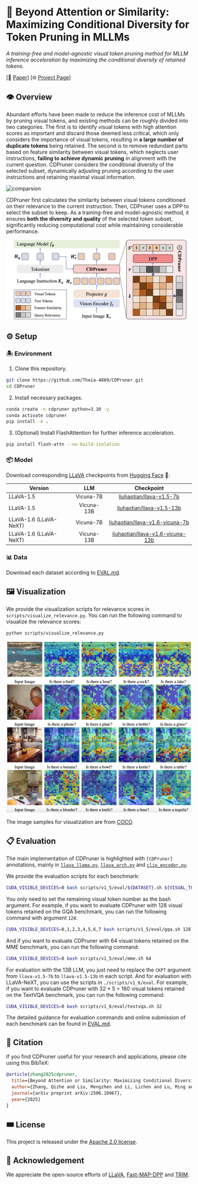 # 💽 Beyond Attention or Similarity: Maximizing Conditional Diversity for Token Pruning in MLLMs

*A training-free and model-agnostic visual token pruning method for MLLM inference acceleration by maximizing the conditional diversity of retained tokens.*

[📄 [Paper](https://arxiv.org/abs/2506.10967)] [🌐 [Project Page](https://theia4869.com/CDPruner)]

## 👁️ Overview

Abundant efforts have been made to reduce the inference cost of MLLMs by pruning visual tokens, and existing methods can be roughly divided into two categories. The first is to identify visual tokens with high attention scores as important and discard those deemed less critical, which only considers the importance of visual tokens, resulting in **a large number of duplicate tokens** being retained. The second is to remove redundant parts based on feature similarity between visual tokens, which neglects user instructions, **failing to achieve dynamic pruning** in alignment with the current question. CDPruner considers the conditional diversity of the selected subset, dynamically adjusting pruning according to the user instructions and retaining maximal visual information.

![comparsion](assets/comparsion.png)

CDPruner first calculates the similarity between visual tokens conditioned on their relevance to the current instruction. Then, CDPruner uses a DPP to select the subset to keep. As a training-free and model-agnostic method, it ensures **both the diversity and quality** of the selected token subset, significantly reducing computational cost while maintaining considerable performance.

![design](assets/design.png)

## ⚙️ Setup

### 🏝️ Environment

1. Clone this repository.
```bash
git clone https://github.com/Theia-4869/CDPruner.git
cd CDPruner
```

2. Install necessary packages.
```bash
conda create -n cdpruner python=3.10 -y
conda activate cdpruner
pip install -e .
```

3. (Optional) Install FlashAttention for further inference acceleration.
```bash
pip install flash-attn --no-build-isolation
```

### 📦️ Model

Download corresponding [LLaVA](https://github.com/haotian-liu/LLaVA/blob/main/docs/MODEL_ZOO.md) checkpoints from [Hugging Face](https://huggingface.co/liuhaotian) 🤗:

| Version | LLM | Checkpoint |
|----------|:----------:|:-----------:|
| LLaVA-1.5 | Vicuna-7B | [liuhaotian/llava-v1.5-7b](https://huggingface.co/liuhaotian/llava-v1.5-7b) |
| LLaVA-1.5 | Vicuna-13B | [liuhaotian/llava-v1.5-13b](https://huggingface.co/liuhaotian/llava-v1.5-13b) |
| LLaVA-1.6 (LLaVA-NeXT) | Vicuna-7B | [liuhaotian/llava-v1.6-vicuna-7b](https://huggingface.co/liuhaotian/llava-v1.6-vicuna-7b) |
| LLaVA-1.6 (LLaVA-NeXT) | Vicuna-13B | [liuhaotian/llava-v1.6-vicuna-13b](https://huggingface.co/liuhaotian/llava-v1.6-vicuna-13b) |

### 📊 Data

Download each dataset according to [EVAL.md](EVAL.md).

## 🖼 Visualization

We provide the visualization scripts for relevance scores in `scripts/visualize_relevance.py`. You can run the following command to visualize the relevance scores:
```bash
python scripts/visualize_relevance.py
```

![relevance](assets/relevance.png)

The image samples for visualization are from [COCO](https://cocodataset.org/).

## 📋️ Evaluation

The main implementation of CDPruner is highlighted with `[CDPruner]` annotations, mainly in [`llava_llama.py`](llava/model/language_model/llava_llama.py#L51), [`llava_arch.py`](llava/model/llava_arch.py#L140) and [`clip_encoder.py`](llava/model/multimodal_encoder/clip_encoder.py#L38).

We provide the evaluation scripts for each benchmark:
```bash
CUDA_VISIBLE_DEVICES=0 bash scripts/v1_5/eval/${DATASET}.sh ${VISUAL_TOKEN_NUMBER}
```
You only need to set the remaining visual token number as the bash argument. For example, if you want to evaluate CDPruner with 128 visual tokens retained on the GQA benchmark, you can run the following command with argument `128`:
```bash
CUDA_VISIBLE_DEVICES=0,1,2,3,4,5,6,7 bash scripts/v1_5/eval/gqa.sh 128
```

And if you want to evaluate CDPruner with 64 visual tokens retained on the MME benchmark, you can run the following command:
```bash
CUDA_VISIBLE_DEVICES=0 bash scripts/v1_5/eval/mme.sh 64
```

For evaluation with the 13B LLM, you just need to replace the `CKPT` argument from `llava-v1.5-7b` to `llava-v1.5-13b` in each script. And for evaluation with LLaVA-NeXT, you can use the scripts in `./scripts/v1_6/eval`. For example, if you want to evaluate CDPruner with 32 * 5 = 160 visual tokens retained on the TextVQA benchmark, you can run the following command:
```bash
CUDA_VISIBLE_DEVICES=0 bash scripts/v1_6/eval/textvqa.sh 32
```

The detailed guidance for evaluation commands and online submission of each benchmark can be found in [EVAL.md](EVAL.md).

## 🔖 Citation

If you find CDPruner useful for your research and applications, please cite using this BibTeX:
```bibtex
@article{zhang2025cdpruner,
  title={Beyond Attention or Similarity: Maximizing Conditional Diversity for Token Pruning in MLLMs},
  author={Zhang, Qizhe and Liu, Mengzhen and Li, Lichen and Lu, Ming and Zhang, Yuan and Pan, Junwen and She, Qi and Zhang, Shanghang},
  journal={arXiv preprint arXiv:2506.10967},
  year={2025}
}
```

## 🎟️ License

This project is released under the [Apache 2.0 license](LICENSE).

## 🏅 Acknowledgement

We appreciate the open-source efforts of [LLaVA](https://github.com/haotian-liu/LLaVA), [Fast-MAP-DPP](https://github.com/laming-chen/fast-map-dpp) and [TRIM](https://github.com/FreedomIntelligence/TRIM).